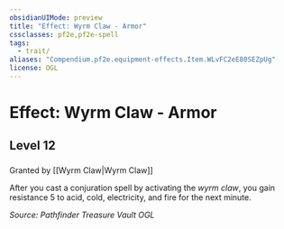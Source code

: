 ```yaml
---
obsidianUIMode: preview
title: "Effect: Wyrm Claw - Armor"
cssclasses: pf2e,pf2e-spell
tags:
  - trait/
aliases: "Compendium.pf2e.equipment-effects.Item.WLvFC2eE80SEZpUg"
license: OGL
---
```

# Effect: Wyrm Claw - Armor
## Level 12
### 






Granted by [[Wyrm Claw|Wyrm Claw]]

After you cast a conjuration spell by activating the _wyrm claw_, you gain resistance 5 to acid, cold, electricity, and fire for the next minute.

*Source: Pathfinder Treasure Vault*
*OGL*